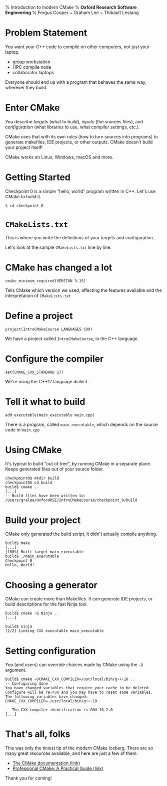 % Introduction to modern CMake
% **Oxford Research Software Engineering**
% Fergus Cooper ~ Graham Lee ~ Thibault Lestang

# Problem Statement

You want your C++ code to compile on other computers, not just your laptop.

 - group workstation
 - HPC compile node
 - collaborator laptops

Everyone should end up with a program that behaves the same way, wherever they build.

# Enter CMake

You describe _targets_ (what to build), _inputs_ (the sources files), and _configuration_ (what libraries to use, what compiler settings, etc.).

CMake uses that with its own _rules_ (how to turn sources into programs) to generate makefiles, IDE projects, or other outputs. CMake doesn't build your project itself!

CMake works on Linux, Windows, macOS and more.

# Getting Started

Checkpoint 0 is a simple "hello, world" program written in C++. Let's use CMake to build it.

```
$ cd checkpoint_0
```

# `CMakeLists.txt`

This is where you write the definitions of your targets and configuration.

Let's look at the sample `CMakeLists.txt` line by line.

# CMake has changed a lot

```
cmake_minimum_required(VERSION 3.15)
```

Tells CMake which version we used, affecting the features available and the interpretation of `CMakeLists.txt`

# Define a project

```
project(IntroCMakeCourse LANGUAGES CXX)
```

We have a project called `IntroCMakeCourse`, in the C++ language.

# Configure the compiler

```
set(CMAKE_CXX_STANDARD 17)
```

We're using the C++17 language dialect.

# Tell it what to build

```
add_executable(main_executable main.cpp)
```

There is a program, called `main_executable`, which depends on the source code in `main.cpp`

# Using CMake

It's typical to build "out of tree", by running CMake in a separate place. Keeps generated files out of your source folder.

```
checkpoint0$ mkdir build
checkpoint0$ cd build
build$ cmake ..
[...]
-- Build files have been written to: /Users/gralee/OxfordRSE/IntroCMakeCourse/checkpoint_0/build
```

# Build your project

CMake only generated the build script, it didn't actually compile anything.

```
build$ make
[...]
[100%] Built target main_executable
build$ ./main_executable 
Checkpoint 0
Hello, World!
```

# Choosing a generator

CMake can create more than Makefiles. It can generate IDE projects, or build descriptions for the fast Ninja tool.

```
build$ cmake -G Ninja ..
[...]

build$ ninja
[2/2] Linking CXX executable main_executable
```
# Setting configuration

You (and users) can override choices made by CMake using the `-D` argument.

```
build$ cmake -DCMAKE_CXX_COMPILER=/usr/local/bin/g++-10 ..
-- Configuring done
You have changed variables that require your cache to be deleted.
Configure will be re-run and you may have to reset some variables.
The following variables have changed:
CMAKE_CXX_COMPILER= /usr/local/bin/g++-10

-- The CXX compiler identification is GNU 10.2.0
[...]
```

# That's all, folks

This was only the tiniest tip of the modern CMake iceberg. There are so many great resources available, and here are just a few of them:

- [The CMake documentation (link)](https://cmake.org/cmake/help/latest/)
- [Professional CMake: A Practical Guide (link)](https://crascit.com/professional-cmake/)
  
Thank you for coming!
